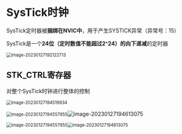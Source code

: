 # SysTick时钟

SysTick定时器被**捆绑在NVIC中**，用于产生SYSTICK异常（异常号：15）

SysTick是一个**24位（定时数值不能超过2^24）**的**向下递减**的定时器

 <img src="C:\Users\Lenovo\AppData\Roaming\Typora\typora-user-images\image-20230127192122713.png" alt="image-20230127192122713" style="zoom:80%;" />

## STK_CTRL寄存器

对整个SysTick时钟进行整体的控制

 <img src="C:\Users\Lenovo\AppData\Roaming\Typora\typora-user-images\image-20230127194519934.png" alt="image-20230127194519934" style="zoom:80%;" />

 <img src="C:\Users\Lenovo\AppData\Roaming\Typora\typora-user-images\image-20230127194557955.png" alt="image-20230127194557955" style="zoom:80%;" />![image-20230127194613075](C:\Users\Lenovo\AppData\Roaming\Typora\typora-user-images\image-20230127194613075.png)

 <img src="C:\Users\Lenovo\AppData\Roaming\Typora\typora-user-images\image-20230127194557955.png" alt="image-20230127194557955" style="zoom:80%;" /><img src="C:\Users\Lenovo\AppData\Roaming\Typora\typora-user-images\image-20230127194613075.png" alt="image-20230127194613075" style="zoom:80%;" />

